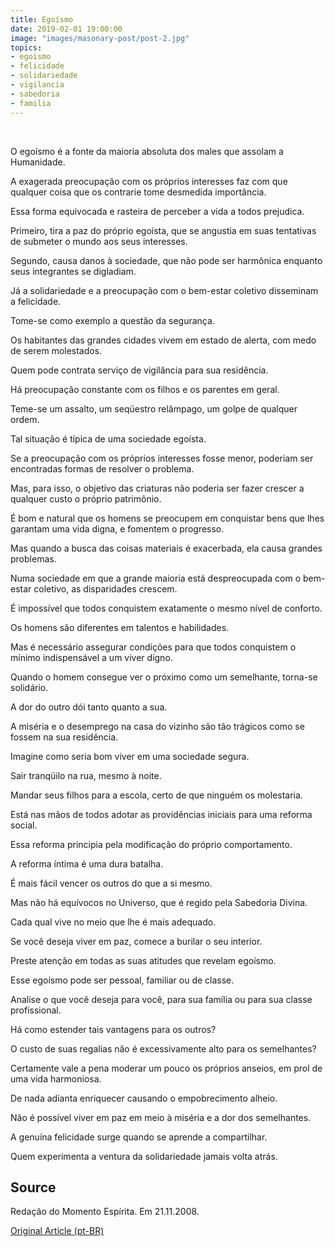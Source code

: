 ```yaml
---
title: Egoísmo
date: 2019-02-01 19:00:00
image: "images/masonary-post/post-2.jpg"
topics: 
- egoismo
- felicidade
- solidariedade
- vigilancia
- sabedoria
- familia
---
```

 

O egoísmo é a fonte da maioria absoluta dos males que assolam a Humanidade.

A exagerada preocupação com os próprios interesses faz com que qualquer coisa
que os contrarie tome desmedida importância.

Essa forma equivocada e rasteira de perceber a vida a todos prejudica.

Primeiro, tira a paz do próprio egoísta, que se angustia em suas tentativas de
submeter o mundo aos seus interesses.

Segundo, causa danos à sociedade, que não pode ser harmônica enquanto seus
integrantes se digladiam.

Já a solidariedade e a preocupação com o bem-estar coletivo disseminam a
felicidade.

Tome-se como exemplo a questão da segurança.

Os habitantes das grandes cidades vivem em estado de alerta, com medo de serem
molestados.

Quem pode contrata serviço de vigilância para sua residência.

Há preocupação constante com os filhos e os parentes em geral.

Teme-se um assalto, um seqüestro relâmpago, um golpe de qualquer ordem.

Tal situação é típica de uma sociedade egoísta.

Se a preocupação com os próprios interesses fosse menor, poderiam ser
encontradas formas de resolver o problema.

Mas, para isso, o objetivo das criaturas não poderia ser fazer crescer a
qualquer custo o próprio patrimônio.

É bom e natural que os homens se preocupem em conquistar bens que lhes garantam
uma vida digna, e fomentem o progresso.

Mas quando a busca das coisas materiais é exacerbada, ela causa grandes
problemas.

Numa sociedade em que a grande maioria está despreocupada com o bem-estar
coletivo, as disparidades crescem.

É impossível que todos conquistem exatamente o mesmo nível de conforto.

Os homens são diferentes em talentos e habilidades.

Mas é necessário assegurar condições para que todos conquistem o mínimo
indispensável a um viver digno.

Quando o homem consegue ver o próximo como um semelhante, torna-se solidário.

A dor do outro dói tanto quanto a sua.

A miséria e o desemprego na casa do vizinho são tão trágicos como se fossem na
sua residência.

Imagine como seria bom viver em uma sociedade segura.

Sair tranqüilo na rua, mesmo à noite.

Mandar seus filhos para a escola, certo de que ninguém os molestaria.

Está nas mãos de todos adotar as providências iniciais para uma reforma social.

Essa reforma principia pela modificação do próprio comportamento.

A reforma íntima é uma dura batalha.

É mais fácil vencer os outros do que a si mesmo.

Mas não há equívocos no Universo, que é regido pela Sabedoria Divina.

Cada qual vive no meio que lhe é mais adequado.

Se você deseja viver em paz, comece a burilar o seu interior.

Preste atenção em todas as suas atitudes que revelam egoísmo.

Esse egoísmo pode ser pessoal, familiar ou de classe.

Analise o que você deseja para você, para sua família ou para sua classe
profissional.

Há como estender tais vantagens para os outros?

O custo de suas regalias não é excessivamente alto para os semelhantes?

Certamente vale a pena moderar um pouco os próprios anseios, em prol de uma
vida harmoniosa.

De nada adianta enriquecer causando o empobrecimento alheio.

Não é possível viver em paz em meio à miséria e a dor dos semelhantes.

A genuína felicidade surge quando se aprende a compartilhar.

Quem experimenta a ventura da solidariedade jamais volta atrás.

## Source
Redação do Momento Espírita.
Em 21.11.2008.



[Original Article (pt-BR)](http://www.momento.com.br/pt/ler_texto.php?id=1368)
